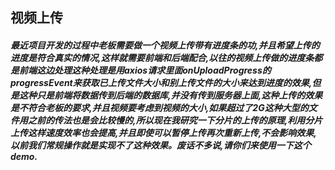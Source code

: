 ## 视频上传
##### 最近项目开发的过程中老板需要做一个视频上传带有进度条的功,并且希望上传的进度是符合真实的情况,这样就需要前端和后端配合,以往的视频上传做的进度条都是前端这边处理这种处理是用axios请求里面onUploadProgress的progressEvent来获取已上传文件大小和别上传文件的大小来达到进度的效果,但是这种只是前端将数据传到后端的数据库,并没有传到服务器上面,这种上传的效果是不符合老板的要求,并且视频要考虑到视频的大小,如果超过了2G这种大型的文件用之前的传法也是会比较慢的,所以现在我研究一下分片的上传的原理,利用分片上传这样速度效率也会提高,并且即使可以暂停上传再次重新上传,不会影响效果,以前我们常规操作就是实现不了这种效果。废话不多说,请你们来使用一下这个demo.
